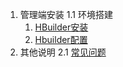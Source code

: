 1. 管理端安装
  1.1 环境搭建
    1. [HBuilder安装](/zh-cn/admin/hbuilder-install.md)
    2. [Hbuilder配置](/zh-cn/admin/hbuilder-setup.md)
2. 其他说明
  2.1 [常见问题](/zh-cn/others/questions.md)

